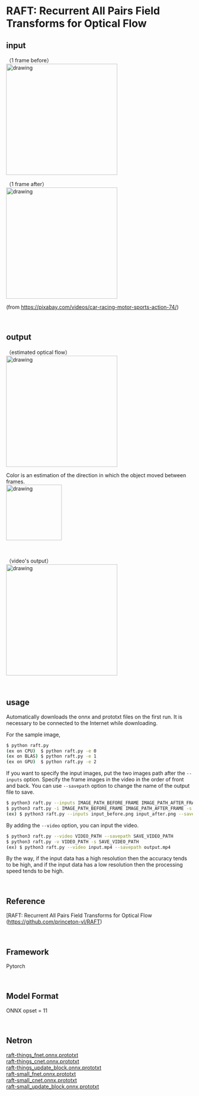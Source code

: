 # RAFT: Recurrent All Pairs Field Transforms for Optical Flow

## input

（1 frame before）<br/>
<img src="https://user-images.githubusercontent.com/9916906/135715920-3f3db27c-9efc-4199-924b-4f3ae99455f5.png" alt="drawing" width="300"/>

（1 frame after）<br/>
<img src="https://user-images.githubusercontent.com/9916906/135715898-4a34ff94-80f1-40fd-b9d4-9d9bf4f3e9a6.png" alt="drawing" width="300"/>

(from https://pixabay.com/videos/car-racing-motor-sports-action-74/)

<br/>

## output

（estimated optical flow）<br/>
<img src="https://user-images.githubusercontent.com/9916906/135715855-28781f4a-1b11-4032-a785-7cbf9be0cced.png" alt="drawing" width="300"/>

Color is an estimation of the direction in which the object moved between frames.<br/>
<img src="https://user-images.githubusercontent.com/9916906/135722785-b14895af-9434-4a6b-90d1-6e72be3e3222.png" alt="drawing" width="150"/>

<br/>

（video's output）<br/>
<img src="https://user-images.githubusercontent.com/9916906/135719449-a5546878-5cc4-431c-8d5f-c8ba33e88929.gif" alt="drawing" width="300"/>

<br/>

## usage
Automatically downloads the onnx and prototxt files on the first run.
It is necessary to be connected to the Internet while downloading.

For the sample image,
``` bash
$ python raft.py
(ex on CPU)  $ python raft.py -e 0
(ex on BLAS) $ python raft.py -e 1
(ex on GPU)  $ python raft.py -e 2
```

If you want to specify the input images, put the two images path after the `--inputs` option.
Specify the frame images in the video in the order of front and back.
You can use `--savepath` option to change the name of the output file to save.
```bash
$ python3 raft.py --inputs IMAGE_PATH_BEFORE_FRAME IMAGE_PATH_AFTER_FRAME --savepath SAVE_IMAGE_PATH
$ python3 raft.py -i IMAGE_PATH_BEFORE_FRAME IMAGE_PATH_AFTER_FRAME -s SAVE_IMAGE_PATH
(ex) $ python3 raft.py --inputs input_before.png input_after.png --savepath output.png
```

By adding the `--video` option, you can input the video.
```bash
$ python3 raft.py --video VIDEO_PATH --savepath SAVE_VIDEO_PATH
$ python3 raft.py -v VIDEO_PATH -s SAVE_VIDEO_PATH
(ex) $ python3 raft.py --video input.mp4 --savepath output.mp4
```

By the way, if the input data has a high resolution then the accuracy tends to be high, and if the input data has a low resolution then the processing speed tends to be high.

<br/>

## Reference

[RAFT: Recurrent All Pairs Field Transforms for Optical Flow (https://github.com/princeton-vl/RAFT)

<br/>

## Framework
Pytorch

<br/>

## Model Format
ONNX opset = 11

<br/>

## Netron

[raft-things_fnet.onnx.prototxt](https://netron.app/?url=https://storage.googleapis.com/ailia-models/raft/raft-things_fnet.onnx.prototxt)<br/>
[raft-things_cnet.onnx.prototxt](https://netron.app/?url=https://storage.googleapis.com/ailia-models/raft/raft-things_cnet.onnx.prototxt)<br/>
[raft-things_update_block.onnx.prototxt](https://netron.app/?url=https://storage.googleapis.com/ailia-models/raft/raft-things_update_block.onnx.prototxt)<br/>
[raft-small_fnet.onnx.prototxt](https://netron.app/?url=https://storage.googleapis.com/ailia-models/raft/raft-small_fnet.onnx.prototxt)<br/>
[raft-small_cnet.onnx.prototxt](https://netron.app/?url=https://storage.googleapis.com/ailia-models/raft/raft-small_cnet.onnx.prototxt)<br/>
[raft-small_update_block.onnx.prototxt](https://netron.app/?url=https://storage.googleapis.com/ailia-models/raft/raft-small_update_block.onnx.prototxt)<br/>
